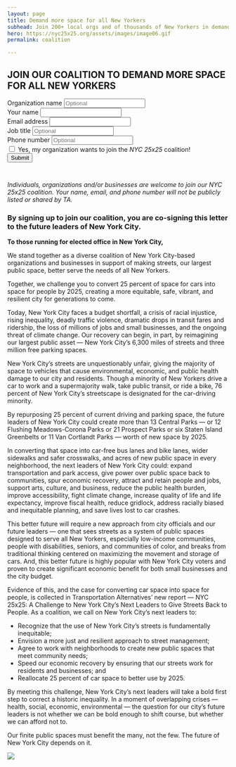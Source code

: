 ```yaml
---
layout: page
title: Demand more space for all New Yorkers
subhead: Join 200+ local orgs and of thousands of New Yorkers in demanding more space for all of us.
hero: https://nyc25x25.org/assets/images/image06.gif
permalink: coalition

---
```


## JOIN OUR COALITION TO DEMAND MORE SPACE FOR ALL NEW YORKERS

<form style="padding-bottom: 2em" action="https://hooks.zapier.com/hooks/catch/372105/opnetk3/" method="post" enctype="multipart/form-data">
	<div class="mb-3">
	  <label for="formGroupExampleInput" class="form-label">Organization name</label>
	  <input type="text" class="form-control" name="organization-name" id="organization-name" placeholder="Optional">
	</div>
	<div class="mb-3">
	  <label for="formGroupExampleInput" class="form-label">Your name</label>
	  <input type="text" class="form-control" name="your-name" required id="your-name" placeholder="">
	</div>
  <div class="mb-3">
    <label for="exampleInputEmail1" class="form-label">Email address</label>
    <input type="email" class="form-control" name="email" id="email" required aria-describedby="emailHelp">
  </div>
  <div class="mb-3">
	  <label for="formGroupExampleInput" class="form-label">Job title</label>
	  <input type="text" class="form-control" name="job-title" id="job-title" placeholder="Optional">
	</div>
	<div class="mb-3">
	  <label for="formGroupExampleInput" class="form-label">Phone number</label>
	  <input type="tel" class="form-control" name="phone-number" id="phone-number" placeholder="Optional">
	</div>
  <div class="mb-3 form-check">
    <input type="checkbox" class="form-check-input" id="exampleCheck1">
    <label class="form-check-label" name="Yes-for-exampleCheck1" required>Yes, my organization wants to join the <em>NYC 25x25</em> coalition!</label>
  </div>
  <button type="submit" class="btn btn-primary btn-lg" id="submityes">Submit</button>
</form>

_Individuals, organizations and/or businesses are welcome to join our NYC 25x25 coalition. Your name, email, and phone number will not be publicly listed or shared by TA._

### By signing up to join our coalition, you are co-signing this letter to the future leaders of New York City.

**To those running for elected office in New York City,**

We stand together as a diverse coalition of New York City-based organizations and businesses in support of making streets, our largest public space, better serve the needs of all New Yorkers. 

Together, we challenge you to convert 25 percent of space for cars into space for people by 2025, creating a more equitable, safe, vibrant, and resilient city for generations to come. 

Today, New York City faces a budget shortfall, a crisis of racial injustice, rising inequality, deadly traffic violence, dramatic drops in transit fares and ridership, the loss of millions of jobs and small businesses, and the ongoing threat of climate change. Our recovery can begin, in part, by reimagining our largest public asset — New York City’s 6,300 miles of streets and three million free parking spaces. 

New York City’s streets are unquestionably unfair, giving the majority of space to vehicles that cause environmental, economic, and public health damage to our city and residents. Though a minority of New Yorkers drive a car to work and a supermajority walk, take public transit, or ride a bike, 76 percent of New York City’s streetscape is designated for the car-driving minority. 

By repurposing 25 percent of current driving and parking space, the future leaders of New York City could create more than 13 Central Parks — or 12 Flushing Meadows-Corona Parks or 21 Prospect Parks or six Staten Island Greenbelts or 11 Van Cortlandt Parks — worth of new space by 2025.

In converting that space into car-free bus lanes and bike lanes, wider sidewalks and safer crosswalks, and acres of new public space in every neighborhood, the next leaders of New York City could: expand transportation and park access, give power over public space back to communities, spur economic recovery, attract and retain people and jobs, support arts, culture, and business, reduce the public health burden, improve accessibility, fight climate change, increase quality of life and life expectancy, improve fiscal health, reduce gridlock, address racially biased and inequitable planning, and save lives lost to car crashes.

This better future will require a new approach from city officials and our future leaders — one that sees streets as a system of public spaces designed to serve all New Yorkers, especially low-income communities, people with disabilities, seniors, and communities of color, and breaks from traditional thinking centered on maximizing the movement and storage of cars. And, this better future is highly popular with New York City voters and proven to create significant economic benefit for both small businesses and the city budget. 

Evidence of this, and the case for converting car space into space for people, is collected in Transportation Alternatives’ new report — NYC 25x25: A Challenge to New York City’s Next Leaders to Give Streets Back to People. As a coalition, we call on New York City’s next leaders to:

- Recognize that the use of New York City’s streets is fundamentally inequitable;
- Envision a more just and resilient approach to street management;
- Agree to work with neighborhoods to create new public spaces that meet community needs; 
- Speed our economic recovery by ensuring that our streets work for residents and businesses; and 
- Reallocate 25 percent of car space to better use by 2025.

By meeting this challenge, New York City’s next leaders will take a bold first step to correct a historic inequality. In a moment of overlapping crises — health, social, economic, environmental — the question for our city’s future leaders is not whether we can be bold enough to shift course, but whether we can afford not to.
 
Our finite public spaces must benefit the many, not the few. The future of New York City depends on it.

<img src="https://github.com/jacobdecastro/25x25/blob/main/assets/images/25x25%20coalition%20bg%20white.png?raw=true" class="card">

